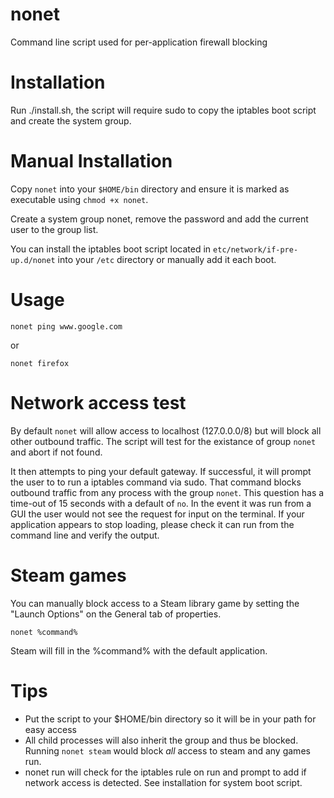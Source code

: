 # nonet
Command line script used for per-application firewall blocking

# Installation
Run ./install.sh, the script will require sudo to copy the iptables boot script and create the system group.

# Manual Installation
Copy `nonet` into your `$HOME/bin` directory and ensure it is marked as executable using `chmod +x nonet`.

Create a system group nonet, remove the password and add the current user to the group list.

You can install the iptables boot script located in `etc/network/if-pre-up.d/nonet` into your `/etc` directory or manually add it each boot.  

# Usage
`nonet ping www.google.com`

or 

`nonet firefox`

# Network access test
By default `nonet` will allow access to localhost (127.0.0.0/8) but will block all other outbound traffic.  The script will test for the existance of group `nonet` and abort if not found.  

It then attempts to ping your default gateway.  If successful, it will prompt the user to to run a iptables command via sudo.  That command blocks outbound traffic from any process with the group `nonet`.   This question has a time-out of 15 seconds with a default of `no`. In the event it was run from a GUI the user would not see the request for input on the terminal.  If your application appears to stop loading, please check it can run from the command line and verify the output. 

# Steam games 
You can manually block access to a Steam library game by setting the "Launch Options" on the General tab of properties.

`nonet %command%`

Steam will fill in the %command% with the default application.  

# Tips
- Put the script to your $HOME/bin directory so it will be in your path for easy access
- All child processes will also inherit the group and thus be blocked.  Running `nonet steam` would block *all* access to steam and any games run.
- nonet run will check for the iptables rule on run and prompt to add if network access is detected.  See installation for system boot script. 

